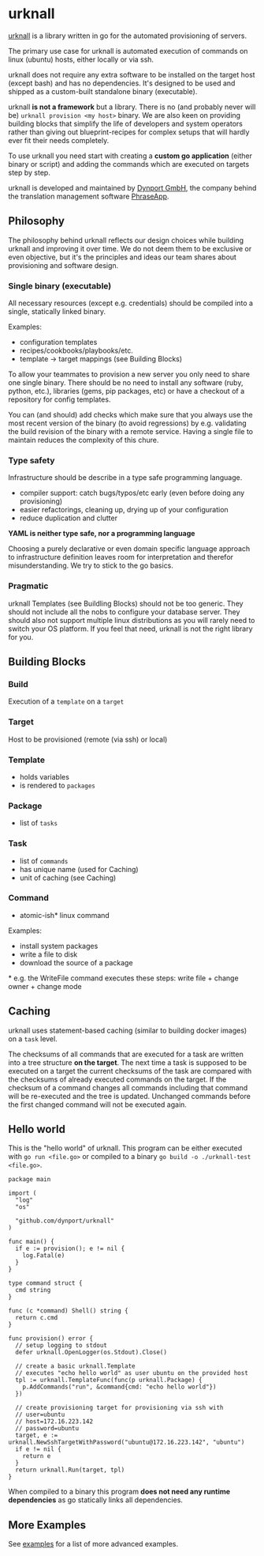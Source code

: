 # urknall

[urknall](http://urknall.dynport.de/) is a library written in go for the automated provisioning of servers.

The primary use case for urknall is automated execution of commands on linux (ubuntu) hosts, either locally or via ssh.

urknall does not require any extra software to be installed on the target host (except bash) and has no dependencies. It's designed to be used and shipped as a custom-built standalone binary (executable).

urknall __is not a framework__ but a library. There is no (and probably never will be) `urknall provision <my host>` binary. We are also keen on providing building blocks that simplify the life of developers and system operators rather than giving out blueprint-recipes for complex setups that will hardly ever fit their needs completely.

To use urknall you need start with creating a __custom go application__ (either binary or script) and adding the commands which are executed on targets step by step.

urknall is developed and maintained by [Dynport GmbH](http://www.dynport.de), the company behind the translation management software [PhraseApp](https://phraseapp.com).


## Philosophy

The philosophy behind urknall reflects our design choices while building urknall and improving it over time. We do not deem them to be exclusive or even objective, but it's the principles and ideas our team shares about provisioning and software design.

### Single binary (executable)

All necessary resources (except e.g. credentials) should be compiled into a single, statically linked binary.

Examples:

* configuration templates
* recipes/cookbooks/playbooks/etc.
* template -> target mappings (see Building Blocks)

To allow your teammates to provision a new server you only need to share one single binary. There should be no need to install any software (ruby, python, etc.), libraries (gems, pip packages, etc) or have a checkout of a repository for config templates.

You can (and should) add checks which make sure that you always use the most recent version of the binary (to avoid regressions) by e.g. validating the build revision of the binary with a remote service. Having a single file to maintain reduces the complexity of this chure.


### Type safety
Infrastructure should be describe in a type safe programming language.

* compiler support: catch bugs/typos/etc early (even before doing any provisioning)
* easier refactorings, cleaning up, drying up of your configuration
* reduce duplication and clutter

__YAML is neither type safe, nor a programming language__

Choosing a purely declarative or even domain specific language approach to infrastructure definition leaves room for interpretation and therefor misunderstanding. We try to stick to the go basics.

### Pragmatic

urknall Templates (see Buildling Blocks) should not be too generic. They should not include all the nobs to configure your database server. They should also not support multiple linux distributions as you will rarely need to switch your OS platform. If you feel that need, urknall is not the right library for you.
    

## Building Blocks

### Build

Execution of a `template` on a `target`

### Target

Host to be provisioned (remote (via ssh) or local)

### Template

* holds variables
* is rendered to `packages`

### Package

* list of `tasks`

### Task

* list of `commands`
* has unique name (used for Caching)
* unit of caching (see Caching)

### Command

* atomic-ish* linux command

Examples:

* install system packages
* write a file to disk
* download the source of a package

\* e.g. the WriteFile command executes these steps: write file + change owner + change mode

## Caching

urknall uses statement-based caching (similar to building docker images) on a `task` level. 

The checksums of all commands that are executed for a task are written into a tree structure __on the target__. The next time a task is supposed to be executed on a target the current checksums of the task are compared with the checksums of already executed commands on the target. If the checksum of a command changes all commands including that command will be re-executed and the tree is updated. Unchanged commands before the first changed command will not be executed again.

## Hello world

This is the "hello world" of urknall. This program can be either executed with `go run <file.go>` or compiled to a binary `go build -o ./urknall-test <file.go>`.


    package main

    import (
      "log"
      "os"

      "github.com/dynport/urknall"
    )

    func main() {
      if e := provision(); e != nil {
        log.Fatal(e)
      }
    }

    type command struct {
      cmd string
    }

    func (c *command) Shell() string {
      return c.cmd
    }

    func provision() error {
      // setup logging to stdout
      defer urknall.OpenLogger(os.Stdout).Close()

      // create a basic urknall.Template
      // executes "echo hello world" as user ubuntu on the provided host
      tpl := urknall.TemplateFunc(func(p urknall.Package) {
        p.AddCommands("run", &command{cmd: "echo hello world"})
      })

      // create provisioning target for provisioning via ssh with
      // user=ubuntu
      // host=172.16.223.142
      // password=ubuntu
      target, e := urknall.NewSshTargetWithPassword("ubuntu@172.16.223.142", "ubuntu")
      if e != nil {
        return e
      }
      return urknall.Run(target, tpl)
    }

When compiled to a binary this program __does not need any runtime dependencies__ as go statically links all dependencies.

## More Examples

See [examples](examples) for a list of more advanced examples.
